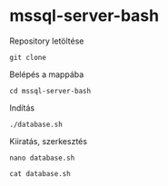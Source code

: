 # mssql-server-bash

Repository letöltése
```
git clone
```

Belépés a mappába
```
cd mssql-server-bash
```

Indítás
```
./database.sh
```

Kiiratás, szerkesztés
```
nano database.sh 
```
```
cat database.sh 
```
